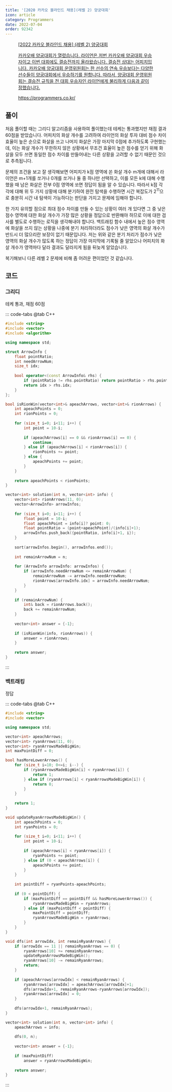 ```yaml
---
title: '[2020 카카오 블라인드 채용](레벨 2) 양궁대회'
icon: article
category: Programmers
date: 2022-07-04
order: 92342
---
```


<figure class="opengraph"><a href="https://programmers.co.kr/learn/courses/30/lessons/92342" data-source-url="https://programmers.co.kr/learn/courses/30/lessons/92342">
<div class="og-image" style="background-image: url('https://drive.google.com/uc?export=view&id=1J7HqHQeh0rWbRtmHtU9-1E36gTRhJX8N');"></div>
<div class="og-text">
<p class="og-title">[2022 카카오 블라인드 채용] (레벨 2) 양궁대회</p>
<p class="og-desc">카카오배 양궁대회가 열렸습니다.
라이언은 저번 카카오배 양궁대회 우승자이고 이번 대회에도 결승전까지 올라왔습니다. 결승전 상대는 어피치입니다.
카카오배 양궁대회 운영위원회는 한 선수의 연속 우승보다는 다양한 선수들이 양궁대회에서 우승하기를 원합니다. 따라서, 양궁대회 운영위원회는 결승전 규칙을 전 대회 우승자인 라이언에게 불리하게 다음과 같이 정했습니다.</p>
<p class="og-host">https://programmers.co.kr/</p></div></a></figure>

## 풀이
처음 풀이할 때는 그리디 알고리즘을 사용하여 풀이했는데 테케는 통과했지만 채점 결과 60점을 받았습니다. 어피치의 화살 개수를 고려하여 라이언의 화살 투자 대비 점수 차이 효율이 높은 순으로 화살을 쓰고 나머지 화살은 가장 마지막 0점에 추가하도록 구현했는데, 이는 화살 개수가 무한하지 않은 상황에서 무조건 효율이 높은 점수를 얻기 위해 화살을 모두 쓰면 동일한 점수 차이를 만들어내는 다른 상황을 고려할 수 없기 때문인 것으로 추측됩니다.

문제의 조건을 보고 잘 생각해보면 어피치가 k점 영역에 쏜 화살 개수 m개에 대해서 라이언은 m+1개를 쏘거나 0개를 쏘거나 둘 중 하나만 선택하고, 이를 모든 k에 대해 수행했을 때 남은 화살은 전부 0점 영역에 쏘면 정답이 됨을 알 수 있습니다. 따라서 k점 각각에 대해 위 두 가지 상황에 대해 분기하여 완전 탐색을 수행하면 시간 복잡도가 $2^{11}$으로 충분히 시간 내 탐색이 가능하다는 판단을 가지고 문제에 임해야 합니다.

한 가지 유의할 점으로 최대 점수 차이를 만들 수 있는 상황이 여러 개 있다면 그 중 낮은 점수 영역에 대한 화살 개수가 가장 많은 상황을 정답으로 반환해야 하므로 이에 대한 검사를 별도로 수행하는 로직을 생각해내야 합니다. 백트래킹 함수 내에서 높은 점수 영역에 화살을 쓰지 않는 상황을 나중에 분기 처리하더라도 점수가 낮은 영역의 화살 개수가 반드시 더 많으리란 보장이 없기 때문입니다. 저는 위와 같은 분기 처리가 점수가 낮은 영역의 화살 개수가 많도록 하는 정답이 가장 마지막에 기록될 줄 알았으나 어피치의 화살 개수가 영역마다 달라 결과도 달라지게 됨을 뒤늦게 알았습니다.

복기해보니 다른 레벨 2 문제에 비해 좀 어려운 편이었던 것 같습니다.

## 코드
### 그리디
테케 통과, 채점 60점

::: code-tabs
@tab C++
```cpp
#include <string>
#include <vector>
#include <algorithm>

using namespace std;

struct ArrowInfo {
    float pointRatio;
    int needArrowNum;
    size_t idx;
    
    bool operator<(const ArrowInfo& rhs) {
        if (pointRatio != rhs.pointRatio) return pointRatio > rhs.pointRatio;
        return idx > rhs.idx;
    }
};

bool isRionWin(vector<int>& apeachArrows, vector<int>& rionArrows) {
    int apeachPoints = 0;
    int rionPoints = 0;
    
    for (size_t i=0; i<11; i++) {
        int point = 10-i;
        
        if (apeachArrows[i] == 0 && rionArrows[i] == 0) {
            continue;
        } else if (apeachArrows[i] < rionArrows[i]) {
            rionPoints += point;
        } else {
            apeachPoints += point;
        }
    }
    
    return apeachPoints < rionPoints;
}

vector<int> solution(int n, vector<int> info) {
    vector<int> rionArrows(11, 0);
    vector<ArrowInfo> arrowInfos;
    
    for (size_t i=0; i<11; i++) {
        float point = 10-i;
        float apeachPoint = info[i]? point: 0;
        float pointRatio = (point+apeachPoint)/(info[i]+1);
        arrowInfos.push_back({pointRatio, info[i]+1, i});
    }
    
    sort(arrowInfos.begin(), arrowInfos.end());
    
    int remainArrowNum = n;
    
    for (ArrowInfo arrowInfo: arrowInfos) {
        if (arrowInfo.needArrowNum <= remainArrowNum) {
            remainArrowNum -= arrowInfo.needArrowNum;
            rionArrows[arrowInfo.idx] = arrowInfo.needArrowNum;
        }
    }
    
    if (remainArrowNum) {
        int& back = rionArrows.back();
        back += remainArrowNum;
    }
    
    vector<int> answer = {-1};
    
    if (isRionWin(info, rionArrows)) {
        answer = rionArrows;
    }
    
    return answer;
}
```
:::

### 백트래킹
정답

::: code-tabs
@tab C++
```cpp
#include <string>
#include <vector>

using namespace std;

vector<int> apeachArrows;
vector<int> ryanArrows(11, 0);
vector<int> ryanArrowsMadeBigWin;
int maxPointDiff = 0;

bool hasMoreLowerArrows() {
    for (size_t i=10; 0<=i; i--) {
        if (ryanArrowsMadeBigWin[i] < ryanArrows[i]) {
            return 1;
        } else if (ryanArrows[i] < ryanArrowsMadeBigWin[i]) {
            return 0;
        }
    }
    
    return 1;
}

void updateRyanArrowsMadeBigWin() {
    int apeachPoints = 0;
    int ryanPoints = 0;
    
    for (size_t i=0; i<11; i++) {
        int point = 10-i;
        
        if (apeachArrows[i] < ryanArrows[i]) {
            ryanPoints += point;
        } else if (0 < apeachArrows[i]) {
            apeachPoints += point;
        }
    }
    
    int pointDiff = ryanPoints-apeachPoints;
    
    if (0 < pointDiff) {
        if (maxPointDiff == pointDiff && hasMoreLowerArrows()) {
            ryanArrowsMadeBigWin = ryanArrows;
        } else if (maxPointDiff < pointDiff) {
            maxPointDiff = pointDiff;
            ryanArrowsMadeBigWin = ryanArrows;
        }
    }
}

void dfs(int arrowIdx, int remainRyanArrows) {
    if (arrowIdx == 11 || remainRyanArrows == 0) {
        ryanArrows[10] += remainRyanArrows;
        updateRyanArrowsMadeBigWin();
        ryanArrows[10] -= remainRyanArrows;
        return;
    }
    
    if (apeachArrows[arrowIdx] < remainRyanArrows) {
        ryanArrows[arrowIdx] = apeachArrows[arrowIdx]+1;
        dfs(arrowIdx+1, remainRyanArrows-ryanArrows[arrowIdx]);
        ryanArrows[arrowIdx] = 0;
    }
    
    dfs(arrowIdx+1, remainRyanArrows);
}

vector<int> solution(int n, vector<int> info) {
    apeachArrows = info;
    
    dfs(0, n);
    
    vector<int> answer = {-1};
    
    if (maxPointDiff)
        answer = ryanArrowsMadeBigWin;
    
    return answer;
}
```
:::
